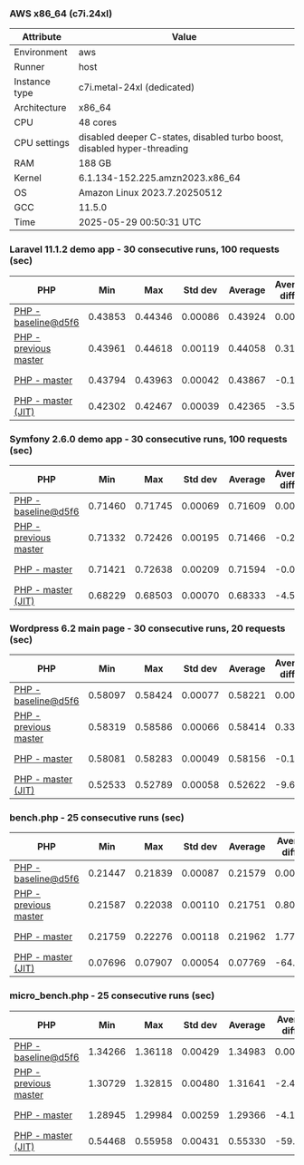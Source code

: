 ### AWS x86_64 (c7i.24xl)

|  Attribute    |     Value      |
|---------------|----------------|
| Environment   |aws|
| Runner        |host|
| Instance type |c7i.metal-24xl (dedicated)|
| Architecture  |x86_64
| CPU           |48 cores|
| CPU settings  |disabled deeper C-states, disabled turbo boost, disabled hyper-threading|
| RAM           |188 GB|
| Kernel        |6.1.134-152.225.amzn2023.x86_64|
| OS            |Amazon Linux 2023.7.20250512|
| GCC           |11.5.0|
| Time          |2025-05-29 00:50:31 UTC|

### Laravel 11.1.2 demo app - 30 consecutive runs, 100 requests (sec)

|     PHP     |     Min     |     Max     |    Std dev   |   Average  |  Average diff % |   Median   | Median diff % |     Memory    |
|-------------|-------------|-------------|--------------|------------|-----------------|------------|---------------|---------------|
|[PHP - baseline@d5f6](https://github.com/php/php-src/commit/d5f6e56610)|0.43853|0.44346|0.00086|0.43924|0.00%|0.43913|0.00%|41.91 MB|
|[PHP - previous master](https://github.com/php/php-src/commit/c4fba3708c)|0.43961|0.44618|0.00119|0.44058|0.31%|0.44029|0.26%|42.37 MB|
|[PHP - master](https://github.com/php/php-src/commit/a63d0a49b0)|0.43794|0.43963|0.00042|0.43867|-0.13%|0.43866|-0.11%|42.37 MB|
|[PHP - master (JIT)](https://github.com/php/php-src/commit/a63d0a49b0)|0.42302|0.42467|0.00039|0.42365|-3.55%|0.42355|-3.55%|51.28 MB|

### Symfony 2.6.0 demo app - 30 consecutive runs, 100 requests (sec)

|     PHP     |     Min     |     Max     |    Std dev   |   Average  |  Average diff % |   Median   | Median diff % |     Memory    |
|-------------|-------------|-------------|--------------|------------|-----------------|------------|---------------|---------------|
|[PHP - baseline@d5f6](https://github.com/php/php-src/commit/d5f6e56610)|0.71460|0.71745|0.00069|0.71609|0.00%|0.71608|0.00%|37.56 MB|
|[PHP - previous master](https://github.com/php/php-src/commit/c4fba3708c)|0.71332|0.72426|0.00195|0.71466|-0.20%|0.71426|-0.25%|38.01 MB|
|[PHP - master](https://github.com/php/php-src/commit/a63d0a49b0)|0.71421|0.72638|0.00209|0.71594|-0.02%|0.71537|-0.10%|38.01 MB|
|[PHP - master (JIT)](https://github.com/php/php-src/commit/a63d0a49b0)|0.68229|0.68503|0.00070|0.68333|-4.57%|0.68335|-4.57%|45.03 MB|

### Wordpress 6.2 main page - 30 consecutive runs, 20 requests (sec)

|     PHP     |     Min     |     Max     |    Std dev   |   Average  |  Average diff % |   Median   | Median diff % |     Memory    |
|-------------|-------------|-------------|--------------|------------|-----------------|------------|---------------|---------------|
|[PHP - baseline@d5f6](https://github.com/php/php-src/commit/d5f6e56610)|0.58097|0.58424|0.00077|0.58221|0.00%|0.58209|0.00%|43.12 MB|
|[PHP - previous master](https://github.com/php/php-src/commit/c4fba3708c)|0.58319|0.58586|0.00066|0.58414|0.33%|0.58401|0.33%|43.58 MB|
|[PHP - master](https://github.com/php/php-src/commit/a63d0a49b0)|0.58081|0.58283|0.00049|0.58156|-0.11%|0.58168|-0.07%|43.58 MB|
|[PHP - master (JIT)](https://github.com/php/php-src/commit/a63d0a49b0)|0.52533|0.52789|0.00058|0.52622|-9.62%|0.52612|-9.62%|61.05 MB|

### bench.php - 25 consecutive runs (sec)

|     PHP     |     Min     |     Max     |    Std dev   |   Average  |  Average diff % |   Median   | Median diff % |     Memory    |
|-------------|-------------|-------------|--------------|------------|-----------------|------------|---------------|---------------|
|[PHP - baseline@d5f6](https://github.com/php/php-src/commit/d5f6e56610)|0.21447|0.21839|0.00087|0.21579|0.00%|0.21584|0.00%|26.28 MB|
|[PHP - previous master](https://github.com/php/php-src/commit/c4fba3708c)|0.21587|0.22038|0.00110|0.21751|0.80%|0.21745|0.75%|26.63 MB|
|[PHP - master](https://github.com/php/php-src/commit/a63d0a49b0)|0.21759|0.22276|0.00118|0.21962|1.77%|0.21961|1.75%|26.63 MB|
|[PHP - master (JIT)](https://github.com/php/php-src/commit/a63d0a49b0)|0.07696|0.07907|0.00054|0.07769|-64.00%|0.07764|-64.03%|27.78 MB|

### micro_bench.php - 25 consecutive runs (sec)

|     PHP     |     Min     |     Max     |    Std dev   |   Average  |  Average diff % |   Median   | Median diff % |     Memory    |
|-------------|-------------|-------------|--------------|------------|-----------------|------------|---------------|---------------|
|[PHP - baseline@d5f6](https://github.com/php/php-src/commit/d5f6e56610)|1.34266|1.36118|0.00429|1.34983|0.00%|1.34925|0.00%|20.54 MB|
|[PHP - previous master](https://github.com/php/php-src/commit/c4fba3708c)|1.30729|1.32815|0.00480|1.31641|-2.48%|1.31661|-2.42%|20.89 MB|
|[PHP - master](https://github.com/php/php-src/commit/a63d0a49b0)|1.28945|1.29984|0.00259|1.29366|-4.16%|1.29292|-4.17%|20.89 MB|
|[PHP - master (JIT)](https://github.com/php/php-src/commit/a63d0a49b0)|0.54468|0.55958|0.00431|0.55330|-59.01%|0.55230|-59.07%|22.20 MB|
